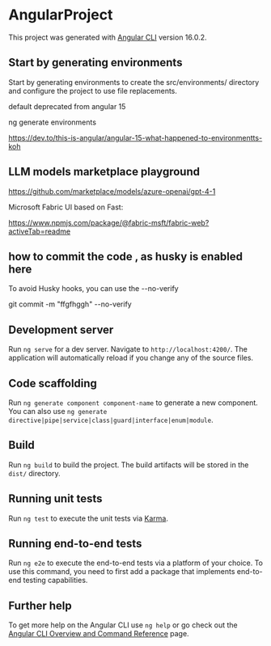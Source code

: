 # AngularProject

This project was generated with [Angular CLI](https://github.com/angular/angular-cli) version 16.0.2.

## Start by generating environments 

Start by generating environments to create the src/environments/ directory and configure the project to use file replacements.

default deprecated from angular 15

ng generate environments

https://dev.to/this-is-angular/angular-15-what-happened-to-environmentts-koh

## LLM models marketplace playground

https://github.com/marketplace/models/azure-openai/gpt-4-1

Microsoft Fabric UI based on Fast:

https://www.npmjs.com/package/@fabric-msft/fabric-web?activeTab=readme

## how to commit the code , as husky is enabled here

To avoid Husky hooks, you can use the --no-verify 

git commit -m "ffgfhggh" --no-verify 

## Development server

Run `ng serve` for a dev server. Navigate to `http://localhost:4200/`. The application will automatically reload if you change any of the source files.

## Code scaffolding

Run `ng generate component component-name` to generate a new component. You can also use `ng generate directive|pipe|service|class|guard|interface|enum|module`.

## Build

Run `ng build` to build the project. The build artifacts will be stored in the `dist/` directory.

## Running unit tests

Run `ng test` to execute the unit tests via [Karma](https://karma-runner.github.io).

## Running end-to-end tests

Run `ng e2e` to execute the end-to-end tests via a platform of your choice. To use this command, you need to first add a package that implements end-to-end testing capabilities.

## Further help

To get more help on the Angular CLI use `ng help` or go check out the [Angular CLI Overview and Command Reference](https://angular.io/cli) page.

